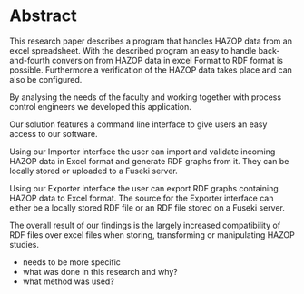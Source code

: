 # Abstract

This research paper describes a program that handles HAZOP data from an excel spreadsheet. 
With the described program an easy to handle back-and-fourth conversion from HAZOP data in excel Format 
to RDF format is possible. Furthermore a verification of the HAZOP data takes 
place and can also be configured. 

By analysing the needs of the faculty and working together with process control engineers we 
developed this application. 

Our solution features a command line interface to give users an easy access to our software.

Using our Importer interface the user can import and validate incoming HAZOP data in 
Excel format and generate RDF graphs from it. They can be locally stored or uploaded to a Fuseki server.

Using our Exporter interface the user can export RDF graphs containing HAZOP data to 
Excel format. The source for the Exporter interface can either be a locally stored RDF 
file or an RDF file stored on a Fuseki server.

The overall result of our findings is the largely increased compatibility of RDF files over excel files when
storing, transforming or manipulating HAZOP studies.

- needs to be more specific
- what was done in this research and why?
- what method was used?